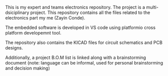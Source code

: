 This is my expert and teams electronics repository. The project is a multi-dsiciplinary project. This repository contains all the files related to the electronics part my me (Zayin Conde). 

The embedded software is developed in VS code using platformio cross platform developemnt tool. 

The repository also contains the KICAD files for circuit schematics and PCB designs. 

Additionally, a project B.O.M list is linked along with a brainstorming document (note: language can be informal, used for personal brainstorming and decision making)

